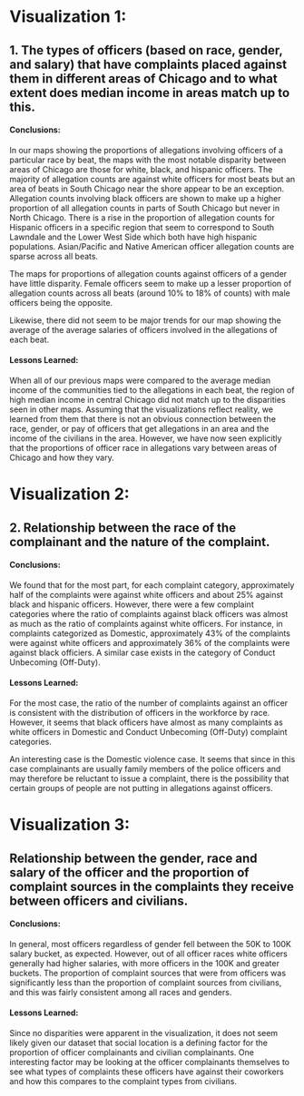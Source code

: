 # Visualization 1: 

## 1. The types of officers (based on race, gender, and salary) that have complaints placed against them in different areas of Chicago and to what extent does median income in areas match up to this.

#### Conclusions: 
In our maps showing the proportions of allegations involving officers of a particular race by beat, the maps with the most notable disparity between areas of Chicago are those for white, black, and hispanic officers. The majority of allegation counts are against white officers for most beats but an area of beats in South Chicago near the shore appear to be an exception. Allegation counts involving black officers are shown to make up a higher proportion of all allegation counts in parts of South Chicago but never in North Chicago. There is a rise in the proportion of allegation counts for Hispanic officers in a specific region that seem to correspond to South Lawndale and the Lower West Side which both have high hispanic populations. Asian/Pacific and Native American officer allegation counts are sparse across all beats.

The maps for proportions of allegation counts against officers of a gender have little disparity. Female officers seem to make up a lesser proportion of allegation counts across all beats (around 10% to 18% of counts) with male officers being the opposite.

Likewise, there did not seem to be major trends for our map showing the average of the average salaries of officers involved in the allegations of each beat.

#### Lessons Learned: 
When all of our previous maps were compared to the average median income of the communities tied to the allegations in each beat, the region of high median income in central Chicago did not match up to the disparities seen in other maps. Assuming that the visualizations reflect reality, we learned from them that there is not an obvious connection between the race, gender, or pay of officers that get allegations in an area and the income of the civilians in the area. However, we have now seen explicitly that the proportions of officer race in allegations vary between areas of Chicago and how they vary.

# Visualization 2:

## 2. Relationship between the race of the complainant and the nature of the complaint. 

#### Conclusions: 
We found that for the most part, for each complaint category, approximately half of the complaints were against white officers and about 25% against black and hispanic officers. However, there were a few complaint categories where the ratio of complaints against black officers was almost as much as the ratio of complaints against white officers. For instance, in complaints categorized as Domestic, approximately 43% of the complaints were against white officers and approximately 36% of the complaints were against black officiers. A similar case exists in the category of Conduct Unbecoming (Off-Duty). 

#### Lessons Learned: 
For the most case, the ratio of the number of complaints against an officer is consistent with the distribution of officers in the workforce by race. However, it seems that black officers have almost as many complaints as white officers in Domestic and Conduct Unbecoming (Off-Duty) complaint categories. 

An interesting case is the Domestic violence case. It seems that since in this case complainants are usually family members of the police officers and may therefore be reluctant to issue a complaint, there is the possibility that certain groups of people are not putting in allegations against officers. 

# Visualization 3: 

## Relationship between the gender, race and salary of the officer and the proportion of complaint sources in the complaints they receive between officers and civilians.

#### Conclusions: 
In general, most officers regardless of gender fell between the 50K to 100K salary bucket, as expected. However, out of all officer races white officers generally had higher salaries, with more officers in the 100K and greater buckets. The proportion of complaint sources that were from officers was significantly less than the proportion of complaint sources from civilians, and this was fairly consistent among all races and genders. 

#### Lessons Learned: 
Since no disparities were apparent in the visualization, it does not seem likely given our dataset that social location is a defining factor for the proportion of officer complainants and civilian complainants. One interesting factor may be looking at the officer complainants themselves to see what types of complaints these officers have against their coworkers and how this compares to the complaint types from civilians. 



